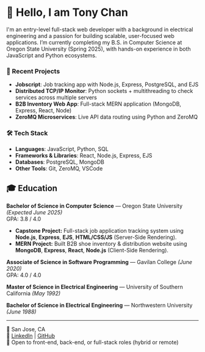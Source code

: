 # 👋 Hello, I am Tony Chan

I'm an entry-level full-stack web developer with a background in electrical engineering and a passion for building scalable, user-focused web applications. I’m currently completing my B.S. in Computer Science at Oregon State University (Spring 2025), with hands-on experience in both JavaScript and Python ecosystems.

### 🔧 Recent Projects
- **Jobscript**: Job tracking app with Node.js, Express, PostgreSQL, and EJS  
- **Distributed TCP/IP Monitor**: Python sockets + multithreading to check services across multiple servers  
- **B2B Inventory Web App**: Full-stack MERN application (MongoDB, Express, React, Node)  
- **ZeroMQ Microservices**: Live API data routing using Python and ZeroMQ

### 🛠️ Tech Stack
- **Languages**: JavaScript, Python, SQL  
- **Frameworks & Libraries**: React, Node.js, Express, EJS  
- **Databases**: PostgreSQL, MongoDB  
- **Other Tools**: Git, ZeroMQ, VSCode

## 🎓 Education
**Bachelor of Science in Computer Science** — Oregon State University *(Expected June 2025)*  
GPA: 3.8 / 4.0  
- **Capstone Project:** Full-stack job application tracking system using **Node.js**, **Express**, **EJS**, **HTML/CSS/JS** (Server-Side Rendering).  
- **MERN Project:** Built B2B shoe inventory & distribution website using **MongoDB**, **Express**, **React**, **Node.js** (Client-Side Rendering).  

**Associate of Science in Software Programming** — Gavilan College *(June 2020)*  
GPA: 4.0 / 4.0  

**Master of Science in Electrical Engineering** — University of Southern California *(May 1992)*  

**Bachelor of Science in Electrical Engineering** — Northwestern University *(June 1988)*  

---

📍 San Jose, CA  
🔗 [LinkedIn](https://www.linkedin.com/in/tony-chan-9392662) | [GitHub](https://github.com/Luckygoldjade)  
💼 Open to front-end, back-end, or full-stack roles (hybrid or remote)
